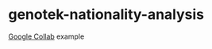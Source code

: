 # genotek-nationality-analysis

[Google Collab](https://colab.research.google.com/drive/1ayFenoqVDK6bUYxKTypVtm3UeFgc22VD?usp=sharing) example
